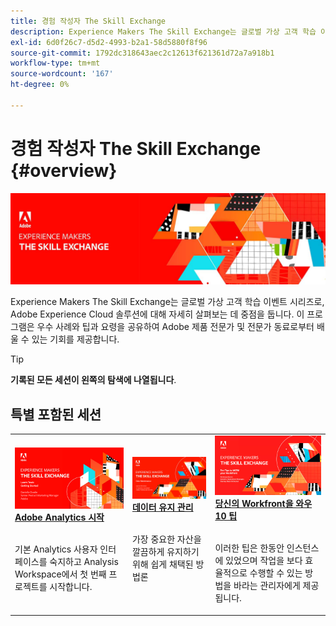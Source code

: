 ```yaml
---
title: 경험 작성자 The Skill Exchange
description: Experience Makers The Skill Exchange는 글로벌 가상 고객 학습 이벤트 시리즈로, Adobe Experience Cloud 솔루션에 대해 자세히 살펴보는 데 중점을 둡니다.
exl-id: 6d0f26c7-d5d2-4993-b2a1-58d5880f8f96
source-git-commit: 1792dc318643aec2c12613f621361d72a7a918b1
workflow-type: tm+mt
source-wordcount: '167'
ht-degree: 0%

---
```


# 경험 작성자 The Skill Exchange {#overview}

<img alt="경험 작성자 The Skill Exchange" src="./assets/skill-exchange.png" />

Experience Makers The Skill Exchange는 글로벌 가상 고객 학습 이벤트 시리즈로, Adobe Experience Cloud 솔루션에 대해 자세히 살펴보는 데 중점을 둡니다. 이 프로그램은 우수 사례와 팁과 요령을 공유하여 Adobe 제품 전문가 및 전문가 동료로부터 배울 수 있는 기회를 제공합니다.

>[!TIP]
>
>**기록된 모든 세션이 왼쪽의 탐색에 나열됩니다**.

<div id="recs-overview-body-1"></div>
<div id="recs-overview-body-2"></div>
<div id="recs-overview-body-3"></div>
<div id="recs-overview-body-4"></div>
<div id="recs-overview-body-5"></div>
<div id="recs-overview-body-6"></div>

<div id="past-events">


</div>

## 특별 포함된 세션

<table>
  <tr>
   <td>
      <a href="analytics/jun2021/getting-started.md">
      <img alt="Analytics 시작" src="./assets/analytics-getting-started.png"/>
      </a>
      <div>
         <a href="analytics/jun2021/getting-started.md"><strong>Adobe Analytics 시작</strong></a>
<!---         <br/><em>foo</em> -->
      </div>
      <p>
        <br/>
         기본 Analytics 사용자 인터페이스를 숙지하고 Analysis Workspace에서 첫 번째 프로젝트를 시작합니다.
      </p>
    </td>
   <td>
      <a href="marketo/feb2022/data-maintenance.md">
      <img alt="데이터 유지 관리" src="./assets/data-maintenance.png"/>
      </a>
      <div>
         <a href="marketo/feb2022/data-maintenance.md"><strong>데이터 유지 관리</strong></a>
<!---         <br/><em>foo</em> -->
      </div>
      <p>
        <br/>
         가장 중요한 자산을 깔끔하게 유지하기 위해 쉽게 채택된 방법론
      </p>
    </td>
   <td>
      <a href="workfront/apr2022/ten-tips.md">
      <img alt="당신의 Workfront을 와우 10 팁" src="./assets/workfront-10-tips.png"/>
      </a>
      <div>
         <a href="workfront/apr2022/ten-tips.md"><strong>당신의 Workfront을 와우 10 팁</strong></a>
<!---         <br/><em>foo</em> -->
      </div>
      <p>
        <br/>
         이러한 팁은 한동안 인스턴스에 있었으며 작업을 보다 효율적으로 수행할 수 있는 방법을 바라는 관리자에게 제공됩니다.
      </p>
    </td>
  </tr>
</table>

